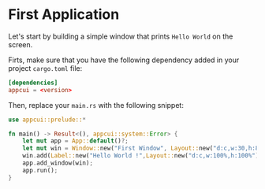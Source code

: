 # First Application

Let's start by building a simple window that prints `Hello World` 
on the screen.

Firts, make sure that you have the following dependency added in your
project `cargo.toml` file:

```toml
[dependencies]
appcui = <version>
```

Then, replace your `main.rs` with the following snippet:
```rs
use appcui::prelude::*

fn main() -> Result<(), appcui::system::Error> {
    let mut app = App::default()?;
    let mut win = Window::new("First Window", Layout::new("d:c,w:30,h:8"), window::Flags::None);
    win.add(Label::new("Hello World !",Layout::new("d:c,w:100%,h:100%")));
    app.add_window(win);
    app.run();
}